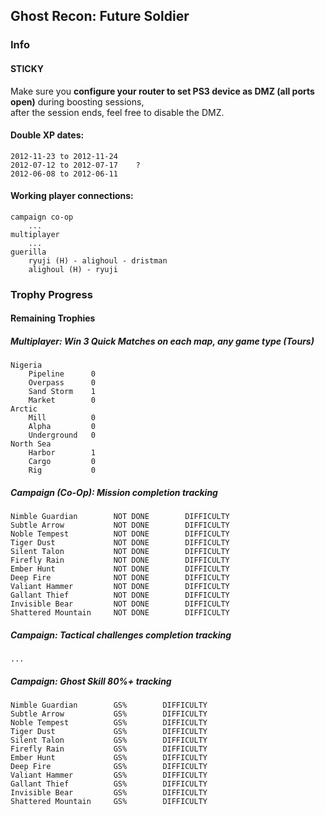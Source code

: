 ## Ghost Recon: Future Soldier

### Info

#### STICKY

Make sure you **configure your router to set PS3 device as DMZ (all ports open)** during boosting sessions,  
after the session ends, feel free to disable the DMZ.

#### Double XP dates:

    2012-11-23 to 2012-11-24
    2012-07-12 to 2012-07-17    ?
    2012-06-08 to 2012-06-11

#### Working player connections:

    campaign co-op
        ...
    multiplayer
        ...
    guerilla
        ryuji (H) - alighoul - dristman
        alighoul (H) - ryuji

### Trophy Progress

#### Remaining Trophies

##### Multiplayer: Win 3 Quick Matches on each map, any game type (Tours)

	Nigeria
		Pipeline      0
		Overpass      0
		Sand Storm    1
		Market        0
	Arctic
		Mill          0
		Alpha         0
		Underground   0
	North Sea
		Harbor        1
		Cargo         0
		Rig           0

##### Campaign (Co-Op): Mission completion tracking
	Nimble Guardian        NOT DONE        DIFFICULTY
	Subtle Arrow           NOT DONE        DIFFICULTY
	Noble Tempest          NOT DONE        DIFFICULTY
	Tiger Dust             NOT DONE        DIFFICULTY
	Silent Talon           NOT DONE        DIFFICULTY
	Firefly Rain           NOT DONE        DIFFICULTY
	Ember Hunt             NOT DONE        DIFFICULTY
	Deep Fire              NOT DONE        DIFFICULTY
	Valiant Hammer         NOT DONE        DIFFICULTY
	Gallant Thief          NOT DONE        DIFFICULTY
	Invisible Bear         NOT DONE        DIFFICULTY
	Shattered Mountain     NOT DONE        DIFFICULTY

##### Campaign: Tactical challenges completion tracking
    ...
<!-- The game already tracks this or I need to track? -->

##### Campaign: Ghost Skill 80%+ tracking
    Nimble Guardian        GS%        DIFFICULTY
    Subtle Arrow           GS%        DIFFICULTY
    Noble Tempest          GS%        DIFFICULTY
    Tiger Dust             GS%        DIFFICULTY
    Silent Talon           GS%        DIFFICULTY
    Firefly Rain           GS%        DIFFICULTY
    Ember Hunt             GS%        DIFFICULTY
    Deep Fire              GS%        DIFFICULTY
    Valiant Hammer         GS%        DIFFICULTY
    Gallant Thief          GS%        DIFFICULTY
    Invisible Bear         GS%        DIFFICULTY
    Shattered Mountain     GS%        DIFFICULTY
